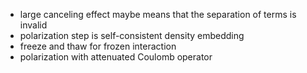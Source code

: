- large canceling effect maybe means that the separation of terms is invalid
- polarization step is self-consistent density embedding
- freeze and thaw for frozen interaction
- polarization with attenuated Coulomb operator
